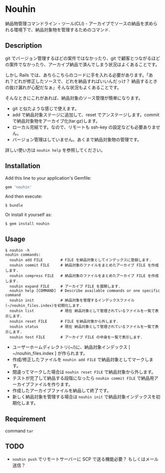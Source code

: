 # Nouhin

納品物管理コマンドライン・ツール(CLI) - アーカイブでソースの納品を求められる環境下で、納品対象物を管理するためのコマンド.

## Description
git でバージョン管理するほどの案件ではなかったり、git で顧客とつながるほどの案件でなかったり、アーカイブ納品で済んでしまう状況はよくあることです。

しかし Rails では、あちらこちらのコードに手を入れる必要があります。「あれ？どれが修正したソースで、どれを納品すればいいんだっけ？ 納品するときの抜け漏れが心配だなぁ」そんな状況もよくあることです。

そんなときにこれがあれば、納品対象のソース管理が簡単になります。

* git と似たような感じで使えます。
* add で納品対象ステージに追加して、reset でアンステージします。commit で納品対象物をアーカイブ化(tar.gz)します。
* ローカル完結です。なので、リモートも ssh-key の設定なども必要ありません。
* バージョン管理はしていません。あくまで納品対象物の管理です。


詳しい使い方は `nouhin help` を参照してください。

## Installation

Add this line to your application's Gemfile:

```ruby
gem 'nouhin'
```

And then execute:

    $ bundle

Or install it yourself as:

    $ gem install nouhin

## Usage
    $ nouhin -h
    nouhin commands:
      nouhin add FILE        # FILE を納品対象としてインデックスに登録します.
      nouhin commit FILE     # 納品対象のファイルをまとめたアーカイブ FILE を作成します.
      nouhin compress FILE   # 納品対象のファイルをまとめたアーカイブ FILE を作成します.
      nouhin expand FILE     # アーカイブ FILE を展開します.
      nouhin help [COMMAND]  # Describe available commands or one specific command
      nouhin init            # 納品対象を管理するインデックスファイル(~/nouhin_files.index)を初期化します.
      nouhin list            # 現在 納品対象として管理されているファイルを一覧で表示します.
      nouhin reset FILE      # FILE を納品対象から外します.
      nouhin status          # 現在 納品対象として管理されているファイルを一覧で表示します.
      nouhin test FILE       # アーカイブ FILE の中身を一覧で表示します.

* ユーザーホームディレクトリ(~/)に、納品対象インデックス [ ~/nouhin_files.index ] が作られます。
* 作成/修正したファイルを `nouhin add FILE` で納品対象としてマークします。
* 間違ってマークした場合は `nouhin reset FILE` で納品対象から外します。
* テストが完了して納品する段階になったら `nouhin commit FILE` で納品用アーカイブファイルを作ります。
* 作成したアーカイブファイルを納品して終了です。
* 新しく納品対象を管理する場合は `nouhin init` で納品対象インデックスを初期化します。

## Requirement
command `tar`

## TODO
* `nouhin push` でリモートサーバーに SCP で送る機能必要？ もしくはメール送信？

